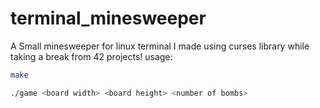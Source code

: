 # terminal_minesweeper
A Small minesweeper for linux terminal I made using curses library while taking a break from 42 projects!
usage:
```bash
make

./game <board width> <board height> <number of bombs>
